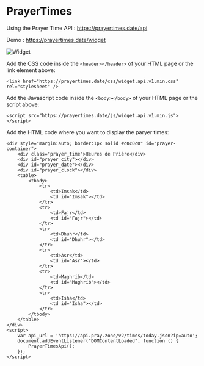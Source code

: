 # PrayerTimes
Using the Prayer Time API : https://prayertimes.date/api

Demo : https://prayertimes.date/widget

![Widget](https://raw.githubusercontent.com/PrayerZone/PrayerTimes/master/images/prayer-sample.png)

Add the CSS code inside the `<header></header>` of your HTML page or the link element above:

    <link href="https://prayertimes.date/css/widget.api.v1.min.css" rel="stylesheet" />

Add the Javascript code inside the `<body></body>` of your HTML page or the script above:

    <script src="https://prayertimes.date/js/widget.api.v1.min.js"></script>

Add the HTML code where you want to display the paryer times:

    <div style="margin:auto; border:1px solid #c0c0c0" id="prayer-container">
        <div class="prayer_time">Heures de Prière</div>
        <div id="prayer_city"></div>
        <div id="prayer_date"></div>
        <div id="prayer_clock"></div>
        <table>
            <tbody>
                <tr>
                    <td>Imsak</td>
                    <td id="Imsak"></td>
                </tr>
                <tr>
                    <td>Fajr</td>
                    <td id="Fajr"></td>
                </tr>
                <tr>
                    <td>Dhuhr</td>
                    <td id="Dhuhr"></td>
                </tr>
                <tr>
                    <td>Asr</td>
                    <td id="Asr"></td>
                </tr>
                <tr>
                    <td>Maghrib</td>
                    <td id="Maghrib"></td>
                </tr>
                <tr>
                    <td>Isha</td>
                    <td id="Isha"></td>
                </tr>
            </tbody>
        </table>
    </div>
    <script>
        var api_url = 'https://api.pray.zone/v2/times/today.json?ip=auto';
        document.addEventListener("DOMContentLoaded", function () {
            PrayerTimesApi();
        });
    </script>
